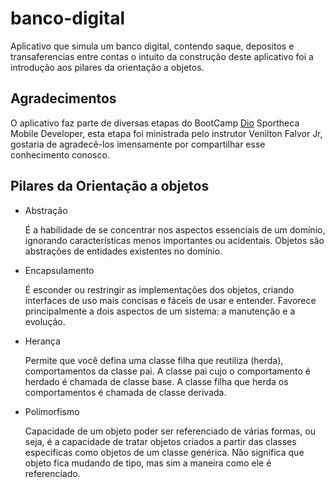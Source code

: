 # banco-digital
Aplicativo que simula um banco digital, contendo saque, depositos e transaferencias entre contas 
o intuito da construção deste aplicativo foi a introdução aos pilares
da orientação a objetos.


## Agradecimentos

O aplicativo faz parte de diversas etapas do BootCamp [Dio](https://digitalinnovation.one/) Sportheca Mobile Developer, esta etapa foi
ministrada pelo instrutor Venilton Falvor Jr, gostaria de agradecê-los
imensamente por compartilhar esse conhecimento conosco.


## Pilares da Orientação a objetos


* Abstração

    É a habilidade de se concentrar nos aspectos essenciais de um domínio, ignorando características menos importantes ou acidentais.
Objetos são abstrações de entidades existentes no domínio.

* Encapsulamento

    É esconder ou restringir as implementações dos objetos, criando interfaces de uso mais concisas e fáceis de usar e entender. Favorece principalmente a dois aspectos de um sistema: a manutenção e a evolução.

* Herança

    Permite que você defina uma classe filha que reutiliza (herda), comportamentos da classe pai.
A classe pai cujo o comportamento é herdado é chamada de classe base.
A classe filha que herda os comportamentos é chamada de classe derivada.

* Polimorfismo

    Capacidade de um objeto poder ser referenciado de várias formas, ou seja, é a capacidade de tratar objetos criados a partir das classes especificas como objetos de um classe genérica.
Não significa que objeto fica mudando de tipo, mas sim a maneira como ele é referenciado.